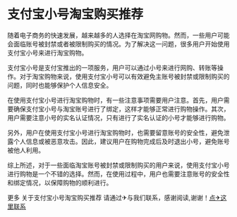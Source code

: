 # 支付宝小号淘宝购买推荐

随着电子商务的快速发展，越来越多的人选择在淘宝网购物。然而，一些用户可能会面临账号被封禁或者被限制购买的情况。为了解决这一问题，很多用户开始使用支付宝小号来进行淘宝购物。

支付宝小号是支付宝推出的一项服务，用户可以通过小号来进行网购、转账等操作。对于淘宝购物来说，使用支付宝小号可以有效避免主账号被封禁或限制购买的问题，同时也能够保护个人信息安全。

在使用支付宝小号进行淘宝购物时，有一些注意事项需要用户注意。首先，用户需要确保支付宝小号与淘宝账号进行了绑定，这样才能够正常进行购物操作。其次，用户需要注意小号的实名认证情况，只有进行了实名认证的小号才能够进行购物。

另外，用户在使用支付宝小号进行淘宝购物时，也需要留意账号的安全性，避免泄露个人信息或被恶意攻击。因此，建议用户在购物完成后及时退出小号，避免账号被他人利用。

综上所述，对于一些面临淘宝账号被封禁或限制购买的用户来说，使用支付宝小号进行购物是一个不错的选择。然而，在使用过程中，用户也需要注意账号的安全性和绑定情况，以保障购物的顺利进行。

更多 关于支付宝小号淘宝购买推荐 请通过✈与我们联系，感谢阅读,谢谢！[点✈这里联系](https://gg.k02.cc)